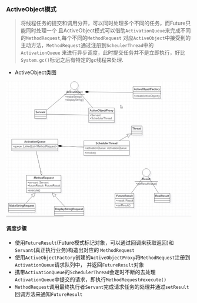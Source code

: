 ### ActiveObject模式

> 将线程任务的提交和调用分开，可以同时处理多个不同的任务，而Future只能同时处理一个
>且ActiveObject模式可以借助`ActivationQueue`来完成不同的`MethodRequest`,每个不同的`MethodRequest`
>对应`ActiveObject`中接受到的主动方法，`MethodRequest`通过注册到`ScheulerThread`中的`ActivationQueue`
>来进行异步调度，此时提交任务并不是立即执行，好比`System.gc()`标记之后有特定的`gc`线程来处理.

- ActiveObject类图

![ActiveObject UML](../images/ActiveObject.jpg)

#### 调度步骤

- 使用`FutureResult`(Future模式标记对象，可以通过回调来获取返回)和`Servant`(真正执行业务)构造出对应的
`MethodRequest`
- 使用`ActiveObjectFactory`创建的`ActiveObjectProxy`将`MethodRequest`注册到`ActivationQueue`请求队列中，
并返回`FutureResult`对象
- 携带`ActivationQueue`的`SchedulerThread`会定时不断的去处理`ActivationQueue`中提交的请求，即执行`MethodRequest#execute()`
- `MethodRequest`调用最终执行者`Servant`完成请求任务的处理并通过`setResult`回调方法来通知`FutureResult`
